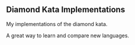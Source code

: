 ## Diamond Kata Implementations

My implementations of the diamond kata.

A great way to learn and compare new languages.
